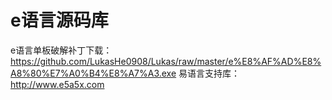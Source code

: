 # e语言源码库
e语言单板破解补丁下载：https://github.com/LukasHe0908/Lukas/raw/master/e%E8%AF%AD%E8%A8%80%E7%A0%B4%E8%A7%A3.exe
易语言支持库：http://www.e5a5x.com
